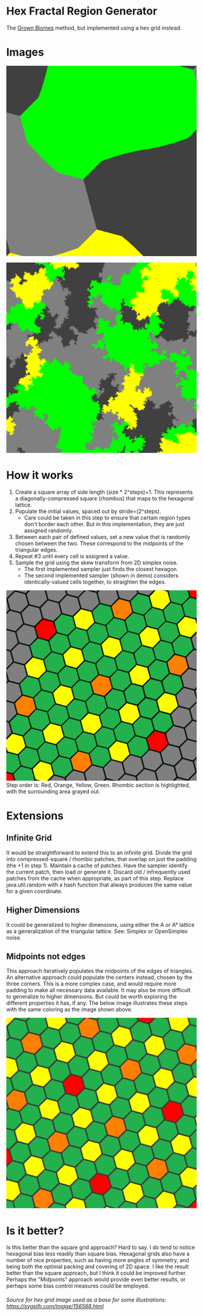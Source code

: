 # Hex Fractal Region Generator
The [Grown Biomes](http://mc-server.xoft.cz/docs/Generator.html#biome.grown) method, but implemented using a hex grid instead.

# Images

![Steps](images/hexsteps.gif?raw=true)

![Bigger Area](images/hexbigger.png?raw=true)

# How it works

1. Create a square array of side length (size * 2^steps)+1. This represents a diagonally-compressed square (rhombus) that maps to the hexagonal lattice.
2. Populate the initial values, spaced out by stride=(2^steps).
    * Care could be taken in this step to ensure that certain region types don't border each other. But in this implementation, they are just assigned randomly.
3. Between each pair of defined values, set a new value that is randomly chosen between the two. These correspond to the midpoints of the triangular edges.
4. Repeat #3 until every cell is assigned a value.
5. Sample the grid using the skew transform from 2D simplex noise.
    * The first implemented sampler just finds the closest hexagon.
    * The second implemented sampler (shown in demo) considers identically-valued cells together, to straighten the edges.

![Steps](images/hexsteps.png?raw=true)
Step order is: Red, Orange, Yellow, Green. Rhombic section is highlighted, with the surrounding area grayed out.

# Extensions

## Infinite Grid
It would be straightforward to extend this to an infinite grid. Divide the grid into compressed-square / rhombic patches, that overlap on just the padding (the +1 in step 1). Maintain a cache of patches. Have the sampler identify the current patch, then load or generate it. Discard old / infrequently used patches from the cache when appropriate, as part of this step. Replace java.util.random with a hash function that always produces the same value for a given coordinate.

## Higher Dimensions
It could be generalized to higher dimensions, using either the A or A* lattice as a generalization of the triangular lattice. See: Simplex or OpenSimplex noise.

## Midpoints not edges
This approach iteratively populates the midpoints of the edges of triangles. An alternative approach could populate the centers instead, chosen by the three corners. This is a more complex case, and would require more padding to make all necessary data available. It may also be more difficult to generalize to higher dimensions. But could be worth exploring the different properties it has, if any. The below image illustrates these steps with the same coloring as the image shown above.

![Midpoint Steps](images/hexstepstri.png?raw=true)

# Is it better?

Is this better than the square grid approach? Hard to say. I do tend to notice hexagonal bias less readily than square bias. Hexagonal grids also have a number of nice properties, such as having more angles of symmetry, and being both the optimal packing and covering of 2D space. I like the result better than the square approach, but I think it could be improved further. Perhaps the "Midpoints" approach would provide even better results, or perhaps some bias control measures could be employed.

###### Source for hex grid image used as a base for some illustrations: https://svgsilh.com/image/156568.html

